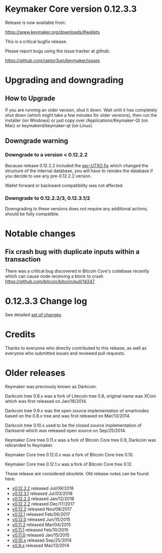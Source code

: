 Keymaker Core version 0.12.3.3
==========================

Release is now available from:

  <https://www.keymaker.org/downloads/#wallets>

This is a critical bugfix release.

Please report bugs using the issue tracker at github:

  <https://github.com/raptor3um/keymaker/issues>


Upgrading and downgrading
=========================

How to Upgrade
--------------

If you are running an older version, shut it down. Wait until it has completely
shut down (which might take a few minutes for older versions), then run the
installer (on Windows) or just copy over /Applications/Keymaker-Qt (on Mac) or
keymakerd/keymaker-qt (on Linux).

Downgrade warning
-----------------

### Downgrade to a version < 0.12.2.2

Because release 0.12.2.2 included the [per-UTXO fix](release-notes/keymaker/release-notes-0.12.2.2.md#per-utxo-fix)
which changed the structure of the internal database, you will have to reindex
the database if you decide to use any pre-0.12.2.2 version.

Wallet forward or backward compatibility was not affected.

### Downgrade to 0.12.2.2/3, 0.12.3.1/2

Downgrading to these versions does not require any additional actions, should be
fully compatible.


Notable changes
===============

Fix crash bug with duplicate inputs within a transaction
--------------------------------------------------------

There was a critical bug discovered in Bitcoin Core's codebase recently which
can cause node receiving a block to crash https://github.com/bitcoin/bitcoin/pull/14247

0.12.3.3 Change log
===================

See detailed [set of changes](https://github.com/raptor3um/keymaker/compare/v0.12.3.2...keymaker:v0.12.3.3).

Credits
=======

Thanks to everyone who directly contributed to this release,
as well as everyone who submitted issues and reviewed pull requests.


Older releases
==============

Keymaker was previously known as Darkcoin.

Darkcoin tree 0.8.x was a fork of Litecoin tree 0.8, original name was XCoin
which was first released on Jan/18/2014.

Darkcoin tree 0.9.x was the open source implementation of smartnodes based on
the 0.8.x tree and was first released on Mar/13/2014.

Darkcoin tree 0.10.x used to be the closed source implementation of Darksend
which was released open source on Sep/25/2014.

Keymaker Core tree 0.11.x was a fork of Bitcoin Core tree 0.9,
Darkcoin was rebranded to Keymaker.

Keymaker Core tree 0.12.0.x was a fork of Bitcoin Core tree 0.10.

Keymaker Core tree 0.12.1.x was a fork of Bitcoin Core tree 0.12.

These release are considered obsolete. Old release notes can be found here:

- [v0.12.3.2](https://github.com/raptor3um/keymaker/blob/master/doc/release-notes/keymaker/release-notes-0.12.3.2.md) released Jul/09/2018
- [v0.12.3.1](https://github.com/raptor3um/keymaker/blob/master/doc/release-notes/keymaker/release-notes-0.12.3.1.md) released Jul/03/2018
- [v0.12.2.3](https://github.com/raptor3um/keymaker/blob/master/doc/release-notes/keymaker/release-notes-0.12.2.3.md) released Jan/12/2018
- [v0.12.2.2](https://github.com/raptor3um/keymaker/blob/master/doc/release-notes/keymaker/release-notes-0.12.2.2.md) released Dec/17/2017
- [v0.12.2](https://github.com/raptor3um/keymaker/blob/master/doc/release-notes/keymaker/release-notes-0.12.2.md) released Nov/08/2017
- [v0.12.1](https://github.com/raptor3um/keymaker/blob/master/doc/release-notes/keymaker/release-notes-0.12.1.md) released Feb/06/2017
- [v0.12.0](https://github.com/raptor3um/keymaker/blob/master/doc/release-notes/keymaker/release-notes-0.12.0.md) released Jun/15/2015
- [v0.11.2](https://github.com/raptor3um/keymaker/blob/master/doc/release-notes/keymaker/release-notes-0.11.2.md) released Mar/04/2015
- [v0.11.1](https://github.com/raptor3um/keymaker/blob/master/doc/release-notes/keymaker/release-notes-0.11.1.md) released Feb/10/2015
- [v0.11.0](https://github.com/raptor3um/keymaker/blob/master/doc/release-notes/keymaker/release-notes-0.11.0.md) released Jan/15/2015
- [v0.10.x](https://github.com/raptor3um/keymaker/blob/master/doc/release-notes/keymaker/release-notes-0.10.0.md) released Sep/25/2014
- [v0.9.x](https://github.com/raptor3um/keymaker/blob/master/doc/release-notes/keymaker/release-notes-0.9.0.md) released Mar/13/2014


